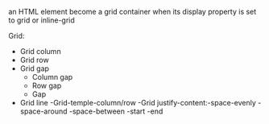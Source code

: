 an HTML element become a grid container when its display property is set to grid or inline-grid

Grid:

- Grid column
- Grid row
- Grid gap
  - Column gap
  - Row gap
  - Gap
- Grid line
  -Grid-temple-column/row
  -Grid justify-content:-space-evenly
  -space-around
  -space-between
  -start
  -end
